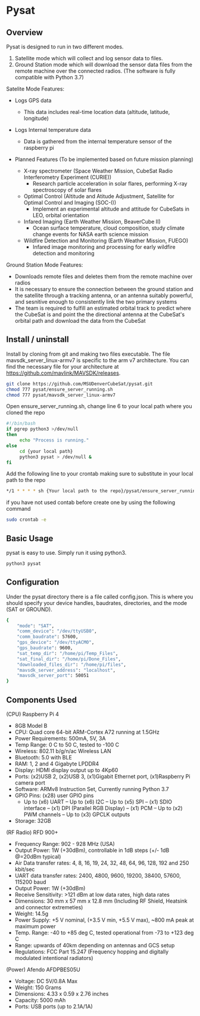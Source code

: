 # Pysat

## Overview

Pysat is designed to run in two different modes.
1. Satellite mode which will collect and log sensor data to files.
2. Ground Station mode which will download the sensor data files from the remote machine over the connected radios.
(The software is fully compatible with Python 3.7)

Satelite Mode Features:

 - Logs GPS data
 	- This data includes real-time location data (altitude, latitude, longitude)
 - Logs Internal temperature data
 	- Data is gathered from the internal temperature sensor of the raspberry pi
	
 - Planned Features (To be implemented based on future mission planning)
 	- X-ray spectrometer (Space Weather Mission, CubeSat Radio Interferometry Experiment (CURIE))
 		- Research particle acceleration in solar flares, performing X-ray spectroscopy of solar flares
 	- Optimal Control (Altitude and Atitude Adjustment, Satellite for Optimal Control and Imaging (SOC-I))
 		- Implement an experimental altitude and attitude for CubeSats in LEO, orbital orientation
 	- Infared Imaging (Earth Weather Mission, BeaverCube II)
 		- Ocean surface temperature, cloud composition, study climate change events for NASA earth science mission
 	- Wildfire Detection and Monitoring (Earth Weather Mission, FUEGO)
 		- Infared image monitoring and processing for early wildfire detection and monitoring 

Ground Station Mode Features:

 - Downloads remote files and deletes them from the remote machine over radios
 - It is necessary to ensure the connection between the ground station and the satellite through a tracking antenna,
   or an antenna suitably powerful, and sesnitive enough to consistently link the two primary systems
 - The team is required to fulfill an estimated orbital track to predict where the CubeSat is and point the
   the directional antenna at the CubeSat's orbital path and download the data from the CubeSat

## Install / uninstall

Install by cloning from git and making two files executable. The file mavsdk_server_linux-armv7 is specific to the arm v7 architecture. You can find the necessary file for your architecture at https://github.com/mavlink/MAVSDK/releases.

```sh
git clone https://github.com/MSUDenverCubeSat/pysat.git
chmod 777 pysat/ensure_server_running.sh
chmod 777 pysat/mavsdk_server_linux-armv7
```

Open ensure_server_running.sh, change line 6 to your local path where you cloned the repo

```sh
#!/bin/bash
if pgrep python3 >/dev/null
then
     echo "Process is running."
else
     cd {your local path}
     python3 pysat > /dev/null &
fi
```

Add the following line to your crontab making sure to substitute in your local path to the repo

```sh
*/1 * * * * sh {Your local path to the repo}/pysat/ensure_server_running.sh
```

if you have not used contab before create one by using the following command

```sh
sudo crontab -e
```
   
## Basic Usage

pysat is easy to use. Simply run it using python3.

```sh
python3 pysat
```

## Configuration
 
Under the pysat directory there is a file called config.json. This is where you should specify your device handles, baudrates, directories, and the mode (SAT or GROUND).
 
```sh
{
    "mode": "SAT",
    "comm_device": "/dev/ttyUSB0",
    "comm_baudrate": 57600,
    "gps_device": "/dev/ttyACM0",
    "gps_baudrate": 9600,
    "sat_temp_dir": "/home/pi/Temp_Files",
    "sat_final_dir": "/home/pi/Done_Files",
    "downloaded_files_dir": "/home/pi/files",
    "mavsdk_server_address": "localhost",
    "mavsdk_server_port": 50051
}
```

## Components Used

(CPU) Raspberry Pi 4
 - 8GB Model B
 - CPU: Quad core 64-bit ARM-Cortex A72 running at 1.5GHz
 - Power Requirements: 500mA, 5V, 3A
 - Temp Range: 0 C to 50 C, tested to -100 C
 - Wireless: 802.11 b/g/n/ac Wireless LAN
 - Bluetooth: 5.0 with BLE
 - RAM: 1, 2 and 4 Gigabyte LPDDR4
 - Display: HDMI display output up to 4Kp60
 - Ports: (x2)USB 2, (x2)USB 3, (x1)Gigabit Ethernet port, (x1)Raspberry Pi camera port
 - Software: ARMv8 Instruction Set, Currently running Python 3.7
 - GPIO Pins: (x28) user GPIO pins
 	- Up to (x6) UART
	– Up to (x6) I2C
	– Up to (x5) SPI
	– (x1) SDIO interface
	– (x1) DPI (Parallel RGB Display)
	– (x1) PCM
	– Up to (x2) PWM channels
	– Up to (x3) GPCLK outputs
 - Storage: 32GB
 
(RF Radio) RFD 900+
 - Frequency Range:  902 - 928 MHz (USA)
 - Output Power: 1W (+30dBm), controllable in 1dB steps (+/- 1dB @=20dBm typical)
 - Air Data transfer rates: 4, 8, 16, 19, 24, 32, 48, 64, 96, 128, 192 and 250 kbit/sec
 - UART data transfer rates: 2400, 4800, 9600, 19200, 38400, 57600, 115200 baud
 - Output Power: 1W (+30dBm)
 - Receive Sensitivity: >121 dBm at low data rates, high data rates
 - Dimensions: 30 mm x 57 mm x 12.8 mm (Including RF Shield, Heatsink and connector extremeties)
 - Weight: 14.5g
 - Power Supply: +5 V nominal, (+3.5 V min, +5.5 V max), ~800 mA peak at maximum power
 - Temp. Range: -40 to +85 deg C, tested operational from -73 to +123 deg C
 - Range: upwards of 40km depending on antennas and GCS setup
 - Regulations: FCC Part 15.247 (Frequency hopping and digitally modulated intentional radiators)

(Power) Afendo AFDPBES05U
 - Voltage: DC 5V/0.8A Max 
 - Weight: 150 Grams
 - Dimensions: 4.33 x 0.59 x 2.76 inches
 - Capacity: 5000 mAh 
 - Ports: USB ports (up to 2.1A/1A)
